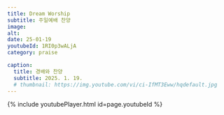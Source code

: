 ```yaml
---
title: Dream Worship
subtitle: 주일예배 찬양
image:
alt:
date: 25-01-19
youtubeId: 1RI0p3wALjA
category: praise

caption:
  title: 경배와 찬양
  subtitle: 2025. 1. 19.
  # thumbnail: https://img.youtube.com/vi/ci-IfMT3Eww/hqdefault.jpg
---
```


{% include youtubePlayer.html id=page.youtubeId %}
